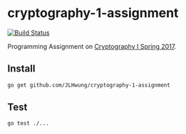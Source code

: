 # cryptography-1-assignment
[![Build Status](https://travis-ci.org/JLHwung/cryptography-1-assignment.svg?branch=master)](https://travis-ci.org/JLHwung/cryptography-1-assignment)

Programming Assignment on [Cryptography I Spring 2017](https://www.coursera.org/learn/crypto/home/welcome).

## Install
```bash
go get github.com/JLHwung/cryptography-1-assignment
```

## Test
```bash
go test ./...
```
